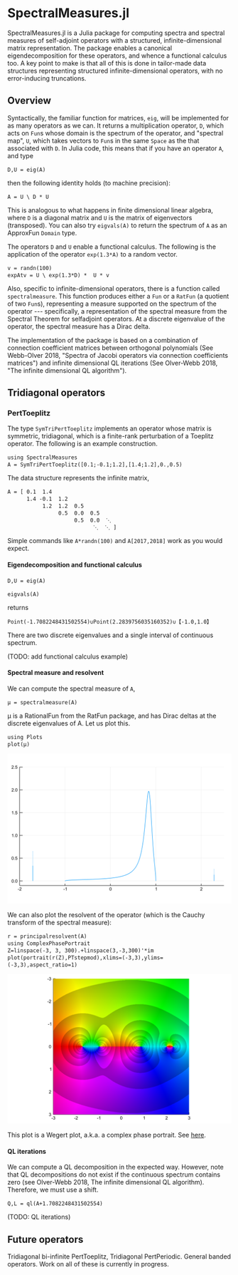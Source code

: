 # SpectralMeasures.jl

SpectralMeasures.jl is a Julia package for computing spectra and spectral measures of self-adjoint operators with a structured, infinite-dimensional matrix representation. The package enables a canonical eigendecomposition for these operators, and whence a functional calculus too. A key point to make is that all of this is done in tailor-made data structures representing structured infinite-dimensional operators, with no error-inducing truncations.

## Overview

Syntactically, the familiar function for matrices, `eig`, will be implemented for as many operators as we can. It returns a multiplication operator, `D`, which acts on `Fun`s whose domain is the spectrum of the operator, and "spectral map", `U`, which takes vectors to `Fun`s in the same `Space` as the that associated with `D`. In Julia code, this means that if you have an operator `A`, and type

```
D,U = eig(A)
```

then the following identity holds (to machine precision):

```
A = U \ D * U
```

This is analogous to what happens in finite dimensional linear algebra, where `D` is a diagonal matrix and `U` is the matrix of eigenvectors (transposed). You can also try `eigvals(A)` to return the spectrum of `A` as an ApproxFun `Domain` type.


The operators `D` and `U` enable a functional calculus. The following is the application of the operator `exp(1.3*A)` to a random vector.
```
v = randn(100)
expAtv = U \ exp(1.3*D) *  U * v
```

Also, specific to infinite-dimensional operators, there is a function called `spectralmeasure`. This function produces either a `Fun` or a `RatFun` (a quotient of two `Fun`s), representing a measure supported on the spectrum of the operator --- specifically, a representation of the spectral measure from the Spectral Theorem for selfadjoint operators. At a discrete eigenvalue of the operator, the spectral measure has a Dirac delta.

The implementation of the package is based on a combination of connection coefficient matrices between orthogonal polynomials (See Webb-Olver 2018, "Spectra of Jacobi operators via connection coefficients matrices") and infinite dimensional QL iterations (See Olver-Webb 2018, "The infinite dimensional QL algorithm").

## Tridiagonal operators

### PertToeplitz

The type `SymTriPertToeplitz` implements an operator whose matrix is symmetric, tridiagonal, which is a finite-rank perturbation of a Toeplitz operator. The following is an example construction.
```
using SpectralMeasures
A = SymTriPertToeplitz([0.1;-0.1;1.2],[1.4;1.2],0.,0.5)
```
The data structure represents the infinite matrix,
```
A = [ 0.1  1.4        
      1.4 -0.1  1.2
           1.2  1.2  0.5
                0.5  0.0  0.5
                     0.5  0.0  ⋱
                           ⋱  ⋱ ]
```
Simple commands like `A*randn(100)` and `A[2017,2018]` work as you would expect.

#### Eigendecomposition and functional calculus

```
D,U = eig(A)
```

```
eigvals(A)
```
returns
```
Point(-1.7082248431502554)∪Point(2.2839756035160352)∪【-1.0,1.0】
```
There are two discrete eigenvalues and a single interval of continuous spectrum.

(TODO: add functional calculus example)

#### Spectral measure and resolvent

We can compute the spectral measure of `A`,
```
μ = spectralmeasure(A)
```
μ is a RationalFun from the RatFun package, and has Dirac deltas at the discrete eigenvalues of A. Let us plot this.
```
using Plots
plot(μ)
```
<img src=images/spectralmeasure.png>

We can also plot the resolvent of the operator (which is the Cauchy transform of the spectral measure):
```
r = principalresolvent(A)
using ComplexPhasePortrait
Z=linspace(-3, 3, 300).+linspace(3,-3,300)'*im
plot(portrait(r(Z),PTstepmod),xlims=(-3,3),ylims=(-3,3),aspect_ratio=1)
```
<img src=images/principalresolvent.png>

This plot is a Wegert plot, a.k.a. a complex phase portrait. See <a href=https://github.com/JuliaHolomorphic/ComplexPhasePortrait.jl>here</a>.

#### QL iterations

We can compute a QL decomposition in the expected way. However, note that QL decompositions do not exist if the continuous spectrum contains zero (see Olver-Webb 2018, The infinite dimensional QL algorithm). Therefore, we must use a shift.
```
Q,L = ql(A+1.7082248431502554)
```

(TODO: QL iterations)

## Future operators
Tridiagonal bi-infinite PertToeplitz, Tridiagonal PertPeriodic. General banded operators. Work on all of these is currently in progress.
